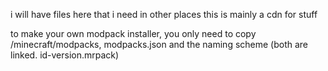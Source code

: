 i will have files here that i need in other places
this is mainly a cdn for stuff

to make your own modpack installer, you only need to copy /minecraft/modpacks, modpacks.json and the naming scheme (both are linked. id-version.mrpack)
